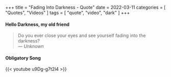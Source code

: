 +++
title = "Fading Into Darkness - Quote"
date = 2022-03-11
categories = [
    "Quotes",
    "Videos"
]
tags = [
    "quote",
    "video",
    "dark"
]
+++

#### Hello Darkness, my old friend

> Do you ever close your eyes and see yourself fading into the darkness?<br>
> — <cite>Unknown</cite>

#### Obligatory Song

{{< youtube u9Dg-g7t2l4 >}}
